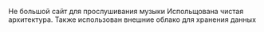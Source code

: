 Не большой сайт для прослушивания музыки 
Испольщована чистая архитектура.
Также использован внешние облако для хранения данных
